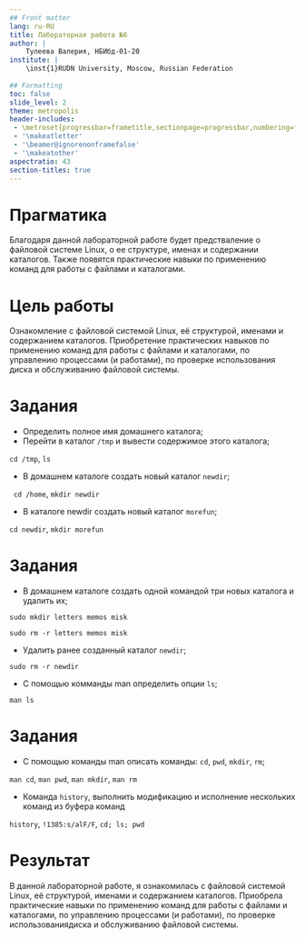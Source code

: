 ```yaml
---
## Front matter
lang: ru-RU
title: Лабораторная работа №6
author: |
	Тулеева Валерия, НБИбд-01-20
institute: |
	\inst{1}RUDN University, Moscow, Russian Federation
	
## Formatting
toc: false
slide_level: 2
theme: metropolis
header-includes: 
 - \metroset{progressbar=frametitle,sectionpage=progressbar,numbering=fraction}
 - '\makeatletter'
 - '\beamer@ignorenonframefalse'
 - '\makeatother'
aspectratio: 43
section-titles: true
---
```




# Прагматика

Благодаря данной лабораторной работе будет предстваление о файловой системе Linux, о ее структуре, именах и содержании каталогов. Также появятся практические 
навыки по применению команд для работы с файлами и каталогами.


# Цель работы

Ознакомление с файловой системой Linux, её структурой, именами и содержанием каталогов. Приобретение практических навыков по применению команд для 
работы с файлами и каталогами, по управлению процессами (и работами), по проверке использования диска и обслуживанию файловой системы.


# Задания

- Определить полное имя домашнего каталога;
- Перейти в каталог ```/tmp``` и вывести содержимое этого каталога;

```cd /tmp```, ```ls```

- В домашнем каталоге создать новый каталог ```newdir```;

``` cd /home```, ```mkdir newdir```

- В каталоге newdir создать новый каталог ```morefun```;

```cd newdir```, ```mkdir morefun```

# Задания

- В домашнем каталоге создать одной командой три новых каталога и удалить их;

```sudo mkdir letters memos misk```

```sudo rm -r letters memos misk```

- Удалить ранее созданный каталог ```newdir```;

```sudo rm -r newdir```

- С помощью комманды man определить опции ```ls```;

```man ls```


# Задания

- С помощью команды man описать команды: ```cd```, ```pwd```, ```mkdir```, ```rm```;

```man cd```, ```man pwd```, ```man mkdir```, ```man rm```

- Команда ```history```, выполнить модификацию и исполнение нескольких команд из буфера команд

```history```, ```!1385:s/alF/F```, ```cd; ls; pwd```


# Результат

В данной лабораторной работе, я ознакомилась с файловой системой Linux, её структурой, именами и содержанием каталогов.
Приобрела практические навыки по применению команд для работы с файлами и каталогами, по управлению процессами (и работами), 
по проверке использованиядиска и обслуживанию файловой системы.
